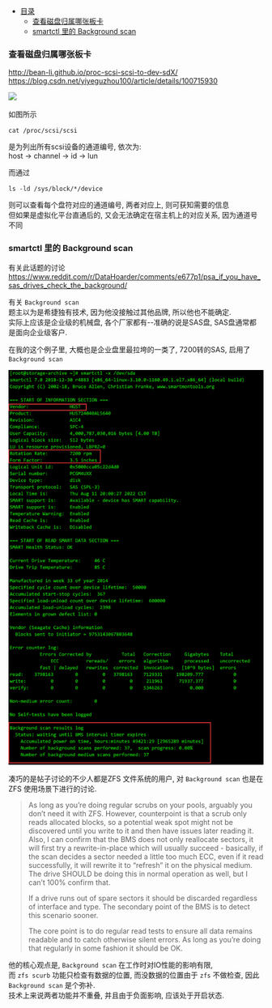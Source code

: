 * [目录](#0)
  * [查看磁盘归属哪张板卡](#1)
  * [smartctl 里的 Background scan](#2)


<h3 id="1">查看磁盘归属哪张板卡</h3>  

http://bean-li.github.io/proc-scsi-scsi-to-dev-sdX/  
https://blog.csdn.net/yiyeguzhou100/article/details/100715930  

![](imgages/3Zs7lRNdCyUPZidBp4LVgWbsyQKDj96Y.png)

如图所示  

```
cat /proc/scsi/scsi
```

是为列出所有scsi设备的通道编号, 依次为:  
host -> channel -> id -> lun

而通过

```
ls -ld /sys/block/*/device
```

则可以查看每个盘符对应的通道编号, 两者对应上, 则可获知需要的信息  
但如果是虚拟化平台直通后的, 又会无法确定在宿主机上的对应关系, 因为通道号不同


<h3 id="2">smartctl 里的 Background scan</h3>

有关此话题的讨论  
https://www.reddit.com/r/DataHoarder/comments/e677p1/psa_if_you_have_sas_drives_check_the_background/

有关 ```Background scan```  
题主以为是希捷独有技术, 因为他没接触过其他品牌, 所以他也不能确定.  
实际上应该是企业级的机械盘, 各个厂家都有--准确的说是SAS盘, SAS盘通常都是面向企业级客户.

在我的这个例子里, 大概也是企业盘里最拉垮的一类了, 7200转的SAS, 启用了 ```Background scan``` 

![](images/m4OqhH3P5xtenPO05Db6lNUyEhj3LfcX.png)

凑巧的是帖子讨论的不少人都是ZFS 文件系统的用户, 对 ```Background scan``` 也是在 ZFS 使用场景下进行的讨论.

>As long as you’re doing regular scrubs on your pools, arguably you don’t need it with ZFS. However, counterpoint is that a scrub only reads allocated blocks, so a potential weak spot might not be discovered until you write to it and then have issues later reading it. Also, I can confirm that the BMS does not only reallocate sectors, it will first try a rewrite-in-place which will usually succeed - basically, if the scan decides a sector needed a little too much ECC, even if it read successfully, it will rewrite it to “refresh” it on the physical medium. The drive SHOULD be doing this in normal operation as well, but I can’t 100% confirm that.
>
>If a drive runs out of spare sectors it should be discarded regardless of interface and type. The secondary point of the BMS is to detect this scenario sooner.
>
>The core point is to do regular read tests to ensure all data remains readable and to catch otherwise silent errors. As long as you’re doing that regularly in some fashion it should be OK.

他的核心观点是, ```Background scan``` 在工作时对IO性能的影响有限,   
而 ```zfs scurb``` 功能只检查有数据的位置, 而没数据的位置由于 ```zfs``` 不做检查, 因此 ```Background scan``` 是个弥补.  
技术上来说两者功能并不重叠, 并且由于负面影响, 应该处于开启状态.
